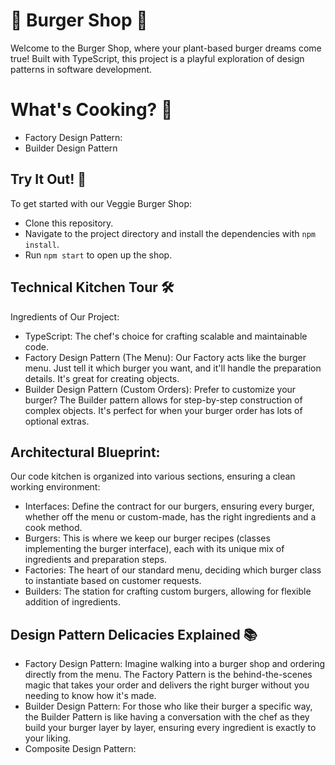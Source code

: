 # 🍔 Burger Shop 🌱

Welcome to the Burger Shop, where your plant-based burger dreams come true! Built with TypeScript, this project is a playful exploration of design patterns in software development.

# What's Cooking? 🍳

- Factory Design Pattern:
- Builder Design Pattern

## Try It Out! 🔧

To get started with our Veggie Burger Shop:

- Clone this repository.
- Navigate to the project directory and install the dependencies with `npm install`.
- Run `npm start` to open up the shop.

## Technical Kitchen Tour 🛠

Ingredients of Our Project:

- TypeScript: The chef's choice for crafting scalable and maintainable code.
- Factory Design Pattern (The Menu): Our Factory acts like the burger menu. Just tell it which burger you want, and it'll handle the preparation details. It's great for creating objects.
- Builder Design Pattern (Custom Orders): Prefer to customize your burger? The Builder pattern allows for step-by-step construction of complex objects. It's perfect for when your burger order has lots of optional extras.

## Architectural Blueprint:

Our code kitchen is organized into various sections, ensuring a clean working environment:

- Interfaces: Define the contract for our burgers, ensuring every burger, whether off the menu or custom-made, has the right ingredients and a cook method.
- Burgers: This is where we keep our burger recipes (classes implementing the burger interface), each with its unique mix of ingredients and preparation steps.
- Factories: The heart of our standard menu, deciding which burger class to instantiate based on customer requests.
- Builders: The station for crafting custom burgers, allowing for flexible addition of ingredients.

## Design Pattern Delicacies Explained 📚

- Factory Design Pattern: Imagine walking into a burger shop and ordering directly from the menu. The Factory Pattern is the behind-the-scenes magic that takes your order and delivers the right burger without you needing to know how it's made.
- Builder Design Pattern: For those who like their burger a specific way, the Builder Pattern is like having a conversation with the chef as they build your burger layer by layer, ensuring every ingredient is exactly to your liking.
- Composite Design Pattern: 
